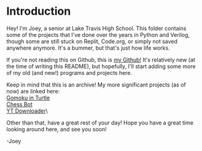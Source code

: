 # Introduction

Hey! I'm Joey, a senior at Lake Travis High School. This folder contains some of the projects that I've done over the years in Python and Verilog, though some are still stuck on Replit, Code.org, or simply not saved anywhere anymore. It's a bummer, but that's just how life works.

If you're not reading this on Github, this is [my Github!](https://github.com/joeychild) It's relatively new (at the time of writing this README), but hopefully, I'll start adding some more of my old (and new!) programs and projects here.

Keep in mind that this is an archive! My more significant projects (as of now) are linked here:\
[Gomoku in Turtle](https://github.com/joeychild/gomoku_turtle)\
[Chess Bot](https://github.com/joeychild/chess)\
[YT Downloader](https://github.com/joeychild/yt_downloader)\

Other than that, have a great rest of your day! Hope you have a great time looking around here, and see you soon!

-Joey
